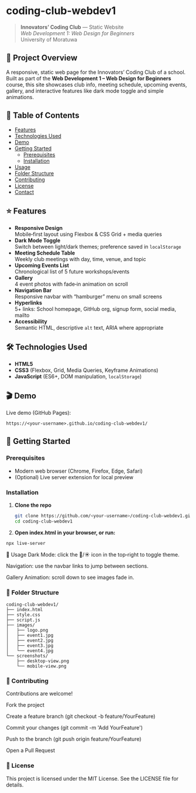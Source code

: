 # coding-club-webdev1

> **Innovators’ Coding Club** — Static Website  
> _Web Development 1: Web Design for Beginners_  
> University of Moratuwa

## 🚀 Project Overview
A responsive, static web page for the Innovators’ Coding Club of a school.  
Built as part of the **Web Development 1 – Web Design for Beginners** course, this site showcases club info, meeting schedule, upcoming events, gallery, and interactive features like dark mode toggle and simple animations.

## 📝 Table of Contents
- [Features](#-features)  
- [Technologies Used](#-technologies-used)  
- [Demo](#-demo)  
- [Getting Started](#-getting-started)  
  - [Prerequisites](#prerequisites)  
  - [Installation](#installation)  
- [Usage](#-usage)  
- [Folder Structure](#-folder-structure)  
- [Contributing](#-contributing)  
- [License](#-license)  
- [Contact](#-contact)

## ⭐ Features
- **Responsive Design**  
  Mobile‑first layout using Flexbox & CSS Grid + media queries
- **Dark Mode Toggle**  
  Switch between light/dark themes; preference saved in `localStorage`
- **Meeting Schedule Table**  
  Weekly club meetings with day, time, venue, and topic
- **Upcoming Events List**  
  Chronological list of 5 future workshops/events
- **Gallery**  
  4 event photos with fade‑in animation on scroll
- **Navigation Bar**  
  Responsive navbar with “hamburger” menu on small screens
- **Hyperlinks**  
  5+ links: School homepage, GitHub org, signup form, social media, mailto
- **Accessibility**  
  Semantic HTML, descriptive `alt` text, ARIA where appropriate

## 🛠 Technologies Used
- **HTML5**  
- **CSS3** (Flexbox, Grid, Media Queries, Keyframe Animations)  
- **JavaScript** (ES6+, DOM manipulation, `localStorage`)  

## 🎬 Demo
Live demo (GitHub Pages):  
```
https://<your-username>.github.io/coding-club-webdev1/
```

## 🏁 Getting Started

### Prerequisites
- Modern web browser (Chrome, Firefox, Edge, Safari)
- (Optional) Live server extension for local preview

### Installation
1. **Clone the repo**  
   ```bash
   git clone https://github.com/<your-username>/coding-club-webdev1.git
   cd coding-club-webdev1
   ```

2. **Open index.html in your browser, or run:**
  ```bash
  npx live-server
  ```

🔧 Usage
Dark Mode: click the 🌙/☀️ icon in the top‑right to toggle theme.

Navigation: use the navbar links to jump between sections.

Gallery Animation: scroll down to see images fade in.

### 📁 Folder Structure
  ```pgsql
  coding-club-webdev1/
  ├── index.html
  ├── style.css
  ├── script.js
  ├── images/
  │   ├── logo.png
  │   ├── event1.jpg
  │   ├── event2.jpg
  │   ├── event3.jpg
  │   └── event4.jpg
  └── screenshots/
      ├── desktop-view.png
      └── mobile-view.png
```
### 🤝 Contributing
Contributions are welcome!

Fork the project

Create a feature branch (git checkout -b feature/YourFeature)

Commit your changes (git commit -m 'Add YourFeature')

Push to the branch (git push origin feature/YourFeature)

Open a Pull Request

### 📜 License
This project is licensed under the MIT License. See the LICENSE file for details.
